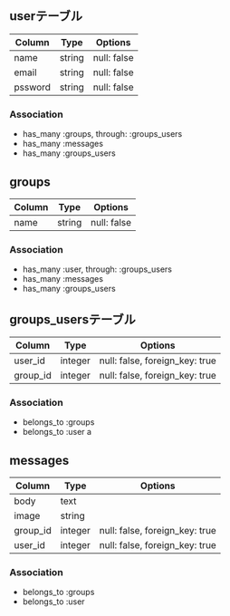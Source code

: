 ## userテーブル

|Column|Type|Options|
|------|----|-------|
|name|string|null: false|
|email|string|null: false|
|pssword|string|null: false|

### Association
- has_many :groups, through: :groups_users
- has_many :messages
- has_many :groups_users

## groups
|Column|Type|Options|
|------|----|-------|
|name|string|null: false|

### Association
- has_many :user, through: :groups_users
- has_many :messages
- has_many :groups_users

## groups_usersテーブル

|Column|Type|Options|
|------|----|-------|
|user_id|integer|null: false, foreign_key: true|
|group_id|integer|null: false, foreign_key: true|

### Association
- belongs_to :groups
- belongs_to :user
a
## messages

|Column|Type|Options|
|------|----|-------|
|body|text| 
|image|string| |
|group_id|integer|null: false, foreign_key: true|
|user_id|integer|null: false, foreign_key: true|

### Association
- belongs_to :groups
- belongs_to :user